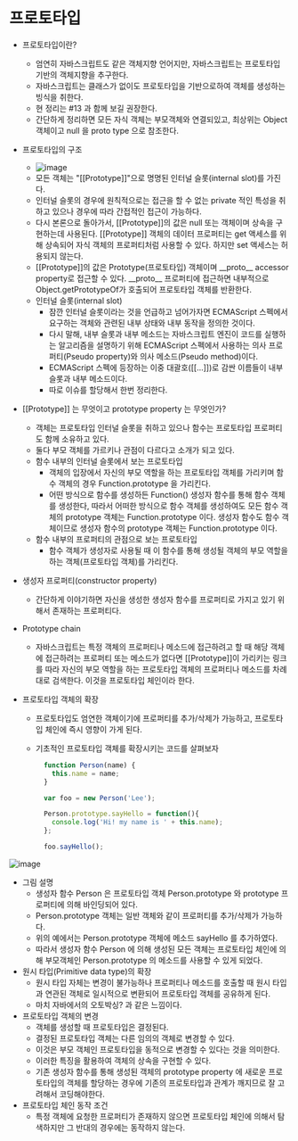 # 프로토타입



* 프로토타입이란?
  * 엄연히 자바스크립트도 같은 객체지향 언어지만, 자바스크립트는 프로토타입 기반의 객체지향을 추구한다.
  * 자바스크립트는 클래스가 없이도 프로토타입을 기반으로하여 객체를 생성하는 빙식을 취한다.
  * 현 정리는 \#13 과 함께 보길 권장한다.
  * 간단하게 정리하면 모든 자식 객체는 부모객체와 연결되있고, 최상위는 Object 객체이고 null 을 proto type 으로 참조한다.
* 프로토타입의 구조
  * ![image](https://user-images.githubusercontent.com/16012504/65425277-962c2d80-de48-11e9-8cda-8a0af6463c66.png)
  * 모든 객체는 "\[\[Prototype\]\]"으로 명명된 인터널 슬롯\(internal slot\)를 가진다.
  * 인터널 슬롯의 경우에 원칙적으로는 접근을 할 수 없는 private 적인 특성을 취하고 있으나 경우에 따라 간접적인 접근이 가능하다.
  * 다시 본론으로 돌아가서, \[\[Prototype\]\]의 값은 null 또는 객체이며 상속을 구현하는데 사용된다. \[\[Prototype\]\] 객체의 데이터 프로퍼티는 get 액세스를 위해 상속되어 자식 객체의 프로퍼티처럼 사용할 수 있다. 하지만 set 액세스는 허용되지 않는다.
  * \[\[Prototype\]\]의 값은 Prototype\(프로토타입\) 객체이며 \_\_proto\_\_ accessor property로 접근할 수 있다. \_\_proto\_\_ 프로퍼티에 접근하면 내부적으로 Object.getPrototypeOf가 호출되어 프로토타입 객체를 반환한다.     
  * 인터널 슬롯\(internal slot\)
    * 잠깐 인터널 슬롯이라는 것을 언급하고 넘어가자면 ECMAScript 스펙에서 요구하는 객체와 관련된 내부 상태와 내부 동작을 정의한 것이다. 
    * 다시 말해, 내부 슬롯과 내부 메소드는 자바스크립트 엔진이 코드를 실행하는 알고리즘을 설명하기 위해 ECMAScript 스펙에서 사용하는 의사 프로퍼티\(Pseudo property\)와 의사 메소드\(Pseudo method\)이다. 
    * ECMAScript 스펙에 등장하는 이중 대괄호\(\[\[…\]\]\)로 감싼 이름들이 내부 슬롯과 내부 메소드이다.
    * 따로 이슈를 할당해서 한번 정리한다.
* \[\[Prototype\]\] 는 무엇이고 prototype property 는 무엇인가?
  * 객체는 프로토타입 인터널 슬롯을 취하고 있으나 함수는 프로토타입 프로퍼티도 함께 소유하고 있다.
  * 둘다 부모 객체를 가르키나 관점이 다르다고 소개가 되고 있다.
  * 함수 내부의 인터널 슬롯에서 보는 프로토타입
    * 객체의 입장에서 자신의 부모 역할을 하는 프로토타입 객체를 가리키며 함수 객체의 경우 Function.prototype 을 가리킨다. 
    * 어떤 방식으로 함수를 생성하든 Function\(\) 생성자 함수를 통해 함수 객체를 생성한다, 따라서 어떠한 방식으로 함수 객체를 생성하여도 모든 함수 객체의 prototype 객체는 Function.prototype 이다. 생성자 함수도 함수 객체이므로 생성자 함수의 prototype 객체는 Function.prototype 이다.
  * 함수 내부의 프로퍼티의 관점으로 보는 프로토타입
    * 함수 객체가 생성자로 사용될 때 이 함수를 통해 생성될 객체의 부모 역할을 하는 객체\(프로토타입 객체\)를 가리킨다.
* 생성자 프로퍼티\(constructor property\)
  * 간단하게 이야기하면 자신을 생성한 생성자 함수를 프로퍼티로 가지고 있기 위해서 존재하는 프로퍼티다.
* Prototype chain
  * 자바스크립트는 특정 객체의 프로퍼티나 메소드에 접근하려고 할 때 해당 객체에 접근하려는 프로퍼티 또는 메소드가 없다면 \[\[Prototype\]\]이 가리키는 링크를 따라 자신의 부모 역할을 하는 프로토타입 객체의 프로퍼티나 메소드를 차례대로 검색한다. 이것을 프로토타입 체인이라 한다.



* 프로토타입 객체의 확장
  * 프로토타입도 엄연한 객체이기에 프로퍼티를 추가/삭제가 가능하고, 프로토타입 체인에 즉시 영향이 가게 된다.
  * 기초적인 프로토타입 객체를 확장시키는 코드를 살펴보자

    ```javascript
      function Person(name) {
        this.name = name;
      }

      var foo = new Person('Lee');

      Person.prototype.sayHello = function(){
        console.log('Hi! my name is ' + this.name);
      };

      foo.sayHello();
    ```

![image](https://user-images.githubusercontent.com/16012504/65509000-68a8b800-df0c-11e9-8460-3de60d7cfd17.png)

* 그림 설명
  * 생성자 함수 Person 은 프로토타입 객체 Person.prototype 와 prototype 프로퍼티에 의해 바인딩되어 있다. 
  * Person.prototype 객체는 일반 객체와 같이 프로퍼티를 추가/삭제가 가능하다. 
  * 위의 예에서는 Person.prototype 객체에 메소드 sayHello 를 추가하였다. 
  * 따라서 생성자 함수 Person 에 의해 생성된 모든 객체는 프로토타입 체인에 의해 부모객체인 Person.prototype 의 메소드를 사용할 수 있게 되었다.
* 원시 타입\(Primitive data type\)의 확장
  * 원시 타입 자체는 변경이 불가능하나 프로퍼티나 메소드를 호출할 때 원시 타입과 연관된 객체로 일시적으로 변환되어 프로토타입 객체를 공유하게 된다.
  * 마치 자바에서의 오토박싱? 과 같은 느낌이다.
* 프로토타입 객체의 변경
  * 객체를 생성할 때 프로토타입은 결정된다.
  * 결정된 프로토타입 객체는 다른 임의의 객체로 변경할 수 있다.
  * 이것은 부모 객체인 프로토타입을 동적으로 변경할 수 있다는 것을 의미한다.
  * 이러한 특징을 활용하여 객체의 상속을 구현할 수 있다.
  * 기존 생성자 함수를 통해 생성된 객체의 prototype property 에 새로운 프로토타입의 객체를 할당하는 경우에 기존의 프로토타입과 관계가 깨지므로 잘 고려해서 코딩해야한다.
* 프로토타입 체인 동작 조건
  * 특정 객체에 요청한 프로퍼티가 존재하지 않으면 프로토타입 체인에 의해서 탐색하지만 그 반대의 경우에는 동작하지 않는다.

